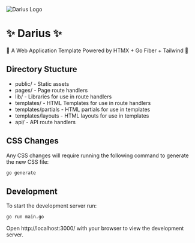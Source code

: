 ![Darius Logo](https://github.com/atridadl/Darius-Go/assets/88056492/56fd051f-075b-430a-b29b-5ba0a638946a)

# ✨ Darius ✨

🚀 A Web Application Template Powered by HTMX + Go Fiber + Tailwind 🚀

## Directory Stucture

- public/ - Static assets
- pages/ - Page route handlers
- lib/ - Libraries for use in route handlers
- templates/ - HTML Templates for use in route handlers
- templates/partials - HTML partials for use in templates
- templates/layouts - HTML layouts for use in templates
- api/ - API route handlers

## CSS Changes

Any CSS changes will require running the following command to generate the new CSS file:

```bash
go generate
```

## Development

To start the development server run:

```bash
go run main.go
```

Open http://localhost:3000/ with your browser to view the development server.
